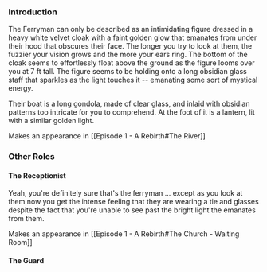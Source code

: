 ### Introduction
The Ferryman can only be described as an intimidating figure dressed in a heavy white velvet cloak with a faint golden glow that emanates from under their hood that obscures their face. The longer you try to look at them, the fuzzier your vision grows and the more your ears ring. The bottom of the cloak seems to effortlessly float above the ground as the figure looms over you at 7 ft tall. The figure seems to be holding onto a long obsidian glass staff that sparkles as the light touches it -- emanating some sort of mystical energy.

Their boat is a long gondola, made of clear glass, and inlaid with obsidian patterns too intricate for you to comprehend. At the foot of it is a lantern, lit with a similar golden light. 

Makes an appearance in [[Episode 1 - A Rebirth#The River]]

### Other Roles
#### The Receptionist
Yeah, you're definitely sure that's the ferryman ... except as you look at them now you get the intense feeling that they are wearing a tie and glasses despite the fact that you're unable to see past the bright light the emanates from them.

Makes an appearance in [[Episode 1 - A Rebirth#The Church - Waiting Room]]

#### The Guard

